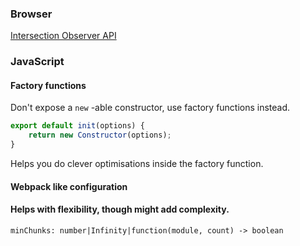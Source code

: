 ### Browser

[Intersection Observer API](https://developer.mozilla.org/en-US/docs/Web/API/Intersection_Observer_API)

### JavaScript

#### Factory functions

Don't expose a `new` -able constructor, use factory functions instead.

```js
export default init(options) {
    return new Constructor(options);
}
```

Helps you do clever optimisations inside the factory function.

#### Webpack like configuration

#### Helps with flexibility, though might add complexity.

```
minChunks: number|Infinity|function(module, count) -> boolean
```



